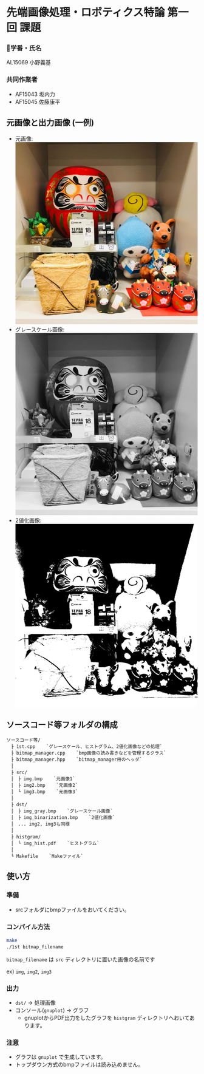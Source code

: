# 先端画像処理・ロボティクス特論 第一回 課題

### 学番・氏名
AL15069 小野義基

### 共同作業者
- AF15043 坂内力
- AF15045 佐藤康平

## 元画像と出力画像 (一例)
- 元画像: ![img](./src/img.bmp)
- グレースケール画像: ![img2](./dst/img_gray.bmp)
- 2値化画像: ![img3](./dst/img_binarization.bmp)


## ソースコード等フォルダの構成
```
ソースコード等/
　├ 1st.cpp    `グレースケール、ヒストグラム、2値化画像などの処理`
　├ bitmap_manager.cpp    `bmp画像の読み書きなどを管理するクラス`
　├ bitmap_manager.hpp    `bitmap_manager用のヘッダ`
　│
　├ src/
　│　├ img.bmp    `元画像1`
　│　├ img2.bmp    `元画像2`
　│　└ img3.bmp    `元画像3`
　│
　├ dst/
　│　├ img_gray.bmp    `グレースケール画像`
　│　├ img_binarization.bmp    `2値化画像`
　│　... img2, img3も同様
　│
　├ histgram/
　│　└ img_hist.pdf    `ヒストグラム`
　│
　└ Makefile    `Makeファイル`
```

## 使い方

### 準備
- srcフォルダにbmpファイルをおいてください。

### コンパイル方法
``` sh
make
./1st bitmap_filename
```
`bitmap_filename` は `src` ディレクトリに置いた画像の名前です

ex) `img`, `img2`, `img3`

### 出力
- `dst/` -> 処理画像
- コンソール(`gnuplot`) -> グラフ
    - gnuplotからPDF出力をしたグラフを `histgram` ディレクトリへおいてあります。

### 注意
- グラフは `gnuplot` で生成しています。
- トップダウン方式のbmpファイルは読み込めません。
